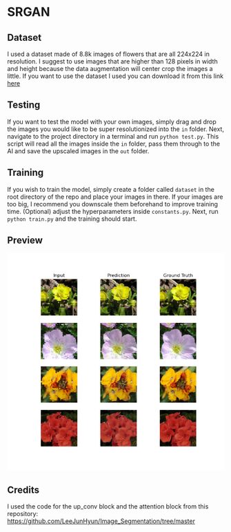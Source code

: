 # SRGAN

## Dataset
I used a dataset made of 8.8k images of flowers that are all 224x224 in resolution. I suggest to use images that are higher than 128 pixels in width and height because the data augmentation will center crop the images a little. If you want to use the dataset I used you can download it from this link [here](https://www.robots.ox.ac.uk/~vgg/data/flowers/102/)

## Testing
If you want to test the model with your own images, simply drag and drop the images you would like to be super resolutionized into the `in` folder. Next, navigate to the project directory in a terminal and run `python test.py`. This script will read all the images inside the `in` folder, pass them through to the AI and save the upscaled images in the `out` folder.

## Training
If you wish to train the model, simply create a folder called `dataset` in the root directory of the repo and place your images in there. If your images are too big, I recommend you downscale them beforehand to improve training time. (Optional) adjust the hyperparameters inside `constants.py`. Next, run `python train.py` and the training should start.

## Preview
![SRGAN Image](images/Figure_1.png "SRGAN Image")

## Credits
I used the code for the up_conv block and the attention block from this repository: https://github.com/LeeJunHyun/Image_Segmentation/tree/master